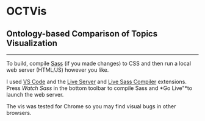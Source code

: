 # OCTVis 
## Ontology-based Comparison of Topics Visualization

---

To build, compile [Sass](https://sass-lang.com/) (if you made changes) to CSS and then run a local web server (HTML/JS) however you like. 

I used [VS Code](https://code.visualstudio.com/) and the [Live Server](https://marketplace.visualstudio.com/items?itemName=ritwickdey.LiveServer) and [Live Sass Compiler](https://marketplace.visualstudio.com/items?itemName=ritwickdey.live-sass) extensions. Press *Watch Sass* in the bottom toolbar to compile Sass and *Go Live"*to launch the web server.

The vis was tested for Chrome so you may find visual bugs in other browsers.
